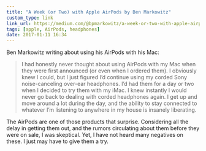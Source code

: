 ```yaml
---
title: "A Week (or Two) with Apple AirPods by Ben Markowitz"
custom_type: link
link_url: https://medium.com/@bpmarkowitz/a-week-or-two-with-apple-airpods-526f2bc16046
tags: [apple, AirPods, headphones]
date: 2017-01-11 16:34
---
```

Ben Markowitz writing about using his AirPods with his Mac:

> I had honestly never thought about using AirPods with my Mac when they were first announced (or even when I ordered them). I obviously knew I could, but I just figured I’d continue using my corded Sony noise-canceling over-ear headphones. I’d had them for a day or two when I decided to try them with my iMac. I knew instantly I would never go back to dealing with corded headphones again. I get up and move around a lot during the day, and the ability to stay connected to whatever I’m listening to anywhere in my house is insanely liberating.

The AirPods are one of those products that surprise. Considering all the delay in getting them out, and the rumors circulating about them before they were on sale, I was skeptical. Yet, I have not heard many negatives on these. I just may have to give them a try.
